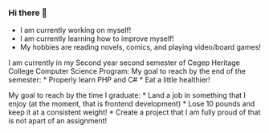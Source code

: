 ### Hi there 👋

<!--
**SpotLoan/SpotLoan** is a ✨ _special_ ✨ repository because its `README.md` (this file) appears on your GitHub profile.

Here are some ideas to get you started:

- 🔭 I’m currently working on ...
- 🌱 I’m currently learning ...
- 👯 I’m looking to collaborate on ...
- 🤔 I’m looking for help with ...
- 💬 Ask me about ...
- 📫 How to reach me: ...
- 😄 Pronouns: ...
- ⚡ Fun fact: ...
-->

- I am currently working on myself!
- I am currently learning how to improve myself!
- My hobbies are reading novels, comics, and playing video/board games!

I am currently in my Second year second semester of Cegep Heritage College Computer Science Program:
My goal to reach by the end of the semester:
      * Properly learn PHP and C#
      * Eat a little healthier!

My goal to reach by the time I graduate:
      * Land a job in something that I enjoy (at the moment, that is frontend development)
      * Lose 10 pounds and keep it at a consistent weight!
      * Create a project that I am fully proud of that is not apart of an assignment!

